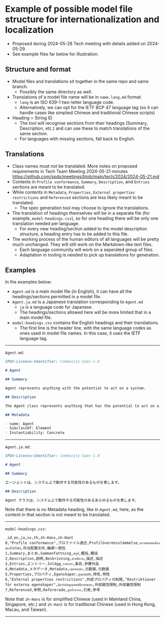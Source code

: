 # Example of possible model file structure for internationalization and localization

- Proposed during 2024-05-28 Tech meeting with details added on 2024-05-29.
- See example files far below for illustration.

## Structure and format

- Model files and translations sit together in the same repo and same branch.
  - Possibly the same directory as well.
- Translations of a model file name will be in `name.lang.md` format.
  - `lang` is an ISO 639-1 two-letter language code.
  - Alternatively, we can opt for the IETF BCP 47 language tag (so it can handle
    cases like simplied Chinese and traditional Chinese scripts)
- Heading = String ID
  - The tool will recognise sections from their headings (Summary, Description,
    etc.) and can use these to match translations of the same section. 
  - For languages with missing sections, fall back to English.

## Translations

- Class names must not be translated.
  More notes on proposed requirements in Tech Team Meeting 2024-05-21 minutes
  https://github.com/spdx/meetings/blob/main/tech/2024/2024-05-21.md
- Contents in `Profile conformance`, `Summary`, `Description`, and `Entries`
  sections are meant to be translated.
- While contents in `Metadata`, `Properties`,
  `External properties restrictions` and `Referenced` sections are less likely
  meant to be translated.
  - The spec generation tool may choose to ignore the translations.
- The translation of headings themselves will be in a separate file (for
  example, `model-headings.csv`), so for one heading there will be only one
  translation needed per language.
  - For every new heading/section added to the model description structure, a
    heading entry has to be added to this file.
- The working process of the human editors of all languages will be pretty much
  unchanged. They will still work on the Markdown-like text files.
  - Each language community will work on a seperated group of files.
  - Adaptation in tooling is needed to pick up translations for generation.

## Examples

In the examples below:

- `Agent.md` is a main model file (in English), it can have all the
  headings/sections permitted in a model file.
- `Agent.ja.md` is a Japanese translation corresponding to `Agent.md`
  - `ja` is a language code for Japanese.
  - The headings/sections allowed here will be more limited that in a main
    model file.
- `model-headings.csv` contains the English headings and their translations.
  - The first line is the header line, with the same language codes as ones
    used in model file names. In this case, it uses the IETF language tag.

----

`Agent.md`:

```markdown
SPDX-License-Identifier: Community-Spec-1.0

# Agent

## Summary

Agent represents anything with the potential to act on a system.

## Description

The Agent class represents anything that has the potential to act on a system.

## Metadata

- name: Agent
- SubclassOf: Element
- Instantiability: Concrete
```

----

`Agent.ja.md`:

```markdown
SPDX-License-Identifier: Community-Spec-1.0

# Agent

## Summary

エージェントは、システム上で動作する可能性のあるものを表します。

## Description

Agent クラスは、システム上で動作する可能性のあるあらゆるものを表します。
```

Note that there is no Metadata heading, like in `Agent.md`, here, as the
content in that section is not meant to be translated.

----

`model-headings.csv`:

```csv
_id,en,ja,sv,th,zh-Hans,zh-Hant
0,"Profile conformance",プロファイル適合,Profilöverensstämmelse,ความสอดคล้องของโปรไฟล์,符合配置文件,輪廓一致性
1,Summary,まとめ,Sammanfattning,สรุป,概括,概括
2,Description,説明,Beskrivning,คำอธิบาย,描述,描述
3,Entries,エントリー,Inlägg,รายการ,条目,參賽作品
4,Metadata,メタデータ,Metadata,เมทาดาตา,元数据,元数据 
5,Properties,プロパティ,Egenskaper,คุณสมบัติ,特性,特性
6,"External properties restrictions",外部プロパティの制限,"Restriktioner för externa egenskaper",ข้อจำกัดคุณสมบัติภายนอก,外部属性限制,外部屬性限制
7,Referenced,参照,Refererade,ถูกอ้างจาก,引用,參考
```

Note that `zh-Hans` is for simplified Chinese (used in Mainland China,
Singapore, etc.) and `zh-Hant` is for traditional Chinese (used in Hong Kong,
Macau, and Taiwan).

----
